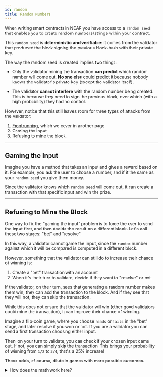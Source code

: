 ```yaml
---
id: random
title: Random Numbers
---
```


When writing smart contracts in NEAR you have access to a `random seed` that enables you to create random numbers/strings within your contract.

This `random seed` is **deterministic and verifiable**: it comes from the validator that produced the block signing the previous block-hash with their private key.

The way the random seed is created implies two things:

- Only the validator mining the transaction **can predict** which random number will come out. **No one else** could predict it because nobody knows the validator's private key (except the validator itself).

- The validator **cannot interfere** with the random number being created. This is because they need to sign the previous block, over which (with a high probability) they had no control.

However, notice that this still leaves room for three types of attacks from the validator:

1. [Frontrunning](./frontrunning.md), which we cover in another page
2. Gaming the input
3. Refusing to mine the block.

----

## Gaming the Input

Imagine you have a method that takes an input and gives a reward based on it. For example, you ask the user to choose a number, and if it the same as your `random seed` you give them money.

Since the validator knows which `random seed` will come out, it can create a transaction with that specific input and win the prize.

----

## Refusing to Mine the Block

One way to fix the "gaming the input" problem is to force the user to send the input first, and then decide the result on a different block.
Let's call these two stages: "bet" and "resolve".

In this way, a validator cannot game the input, since the `random` number against which it will be compared is computed in a different block.

However, something that the validator can still do to increase their chance of winning is:

1. Create a "bet" transaction with an account.
2. When it's their turn to validate, decide if they want to "resolve" or not.

If the validator, on their turn, sees that generating a random number makes them win, they can add the transaction to the block. And if they see that they will not, they can skip the transaction.

While this does not ensure that the validator will win (other good validators could mine the transaction), it can improve their chance of winning.

Imagine a flip-coin game, where you choose `heads` or `tails` in the "bet" stage, and later resolve if you won or not. If you are a validator you can send a first transaction choosing either input.

Then, on your turn to validate, you can check if your chosen input came out. If not, you can simply skip the transaction. This brings your probability of winning from `1/2` to `3/4`, that's a 25% increase!

These odds, of course, dilute in games with more possible outcomes.

<details>
<summary>How does the math work here?</summary>

Imagine you always bet for `heads`.

In a fair coin-flip game you have 50-50 percent chance of winning, this is because after the coin is flipped there are two possible outcomes: `H` and `T`, and you only win in one (`H`).

However, if you can choose to flip again if `tails` comes out, now there are 4 scenarios: `H H` `T H` `H T` `T T`, and in 3 of those you win (all the ones including an `H`)!!!.

</details>

